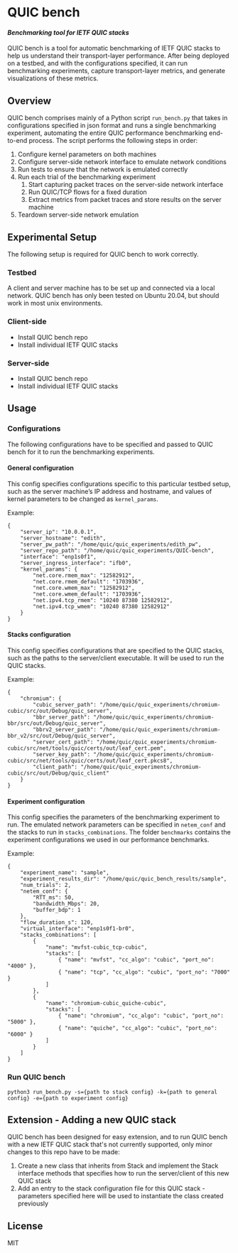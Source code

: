 # QUIC bench
#### _Benchmarking tool for IETF QUIC stacks_

QUIC bench is a tool for automatic benchmarking of IETF QUIC stacks to help us understand their transport-layer performance.
After being deployed on a testbed, and with the configurations specified, it can run benchmarking experiments, capture transport-layer metrics, 
and generate visualizations of these metrics.

## Overview

QUIC bench comprises mainly of a Python script `run_bench.py` that takes in configurations specified
in json format and runs a single benchmarking experiment, automating the entire QUIC performance
benchmarking end-to-end process. The script performs the following steps in order:
1. Configure kernel parameters on both machines
2. Configure server-side network interface to emulate network conditions
3. Run tests to ensure that the network is emulated correctly
4. Run each trial of the benchmarking experiment
    1. Start capturing packet traces on the server-side network interface
    2. Run QUIC/TCP flows for a fixed duration
    3. Extract metrics from packet traces and store results on the server machine
5. Teardown server-side network emulation

## Experimental Setup

The following setup is required for QUIC bench to work correctly.

### Testbed
A client and server machine has to be set up and connected via a local network. QUIC bench has only been tested on Ubuntu 20.04, but should work in most unix environments.

### Client-side
- Install QUIC bench repo
- Install individual IETF QUIC stacks

### Server-side
- Install QUIC bench repo
- Install individual IETF QUIC stacks

## Usage
### Configurations
The following configurations have to be specified and passed to QUIC bench for it to run the benchmarking experiments.

#### General configuration

This config specifies configurations specific to this particular testbed setup, such as the server machine’s IP address and hostname, and values of kernel parameters to be changed as `kernel_params`.

Example:
```
{
    "server_ip": "10.0.0.1",
    "server_hostname": "edith",
    "server_pw_path": "/home/quic/quic_experiments/edith_pw",
    "server_repo_path": "/home/quic/quic_experiments/QUIC-bench",
    "interface": "enp1s0f1",
    "server_ingress_interface": "ifb0",
    "kernel_params": {
        "net.core.rmem_max": "12582912",
        "net.core.rmem_default": "1703936",
        "net.core.wmem_max": "12582912",
        "net.core.wmem_default": "1703936",
        "net.ipv4.tcp_rmem": "10240 87380 12582912",
        "net.ipv4.tcp_wmem": "10240 87380 12582912"
    }
}
```

#### Stacks configuration

This config specifies configurations that are specified to the QUIC stacks, such as the paths to the server/client executable. It will be used to run the QUIC stacks.

Example:
```
{
    "chromium": {
        "cubic_server_path": "/home/quic/quic_experiments/chromium-cubic/src/out/Debug/quic_server",
        "bbr_server_path": "/home/quic/quic_experiments/chromium-bbr/src/out/Debug/quic_server",
        "bbrv2_server_path": "/home/quic/quic_experiments/chromium-bbr_v2/src/out/Debug/quic_server",
        "server_cert_path": "/home/quic/quic_experiments/chromium-cubic/src/net/tools/quic/certs/out/leaf_cert.pem",
        "server_key_path": "/home/quic/quic_experiments/chromium-cubic/src/net/tools/quic/certs/out/leaf_cert.pkcs8",
        "client_path": "/home/quic/quic_experiments/chromium-cubic/src/out/Debug/quic_client"
    }
}
```

#### Experiment configuration

This config specifies the parameters of the benchmarking experiment to run. The emulated network parameters can be specified in `netem_conf` and the stacks to run in `stacks_combinations`. The folder `benchmarks` contains the experiment configurations we used in our performance benchmarks.

Example:
```
{
    "experiment_name": "sample",
    "experiment_results_dir": "/home/quic/quic_bench_results/sample",
    "num_trials": 2,
    "netem_conf": {
        "RTT_ms": 50,
        "bandwidth_Mbps": 20,
        "buffer_bdp": 1
    },
    "flow_duration_s": 120,
    "virtual_interface": "enp1s0f1-br0",
    "stacks_combinations": [
        {
            "name": "mvfst-cubic_tcp-cubic",
            "stacks": [
                { "name": "mvfst", "cc_algo": "cubic", "port_no": "4000" },
                { "name": "tcp", "cc_algo": "cubic", "port_no": "7000" }
            ]
        },
        {
            "name": "chromium-cubic_quiche-cubic",
            "stacks": [
                { "name": "chromium", "cc_algo": "cubic", "port_no": "5000" },
                { "name": "quiche", "cc_algo": "cubic", "port_no": "6000" }
            ]
        }
    ]
}
```

### Run QUIC bench
```
python3 run_bench.py -s={path to stack config} -k={path to general config} -e={path to experiment config}
```

## Extension - Adding a new QUIC stack

QUIC bench has been designed for easy extension, and to run QUIC bench with a new IETF QUIC stack that's not currently supported, only minor changes to this repo have to be made:
1. Create a new class that inherits from Stack and implement the Stack interface methods that specifies how to run the server/client of this new QUIC stack
2. Add an entry to the stack configuration file for this QUIC stack - parameters specified here will be used to instantiate the class created previously

## License

MIT
